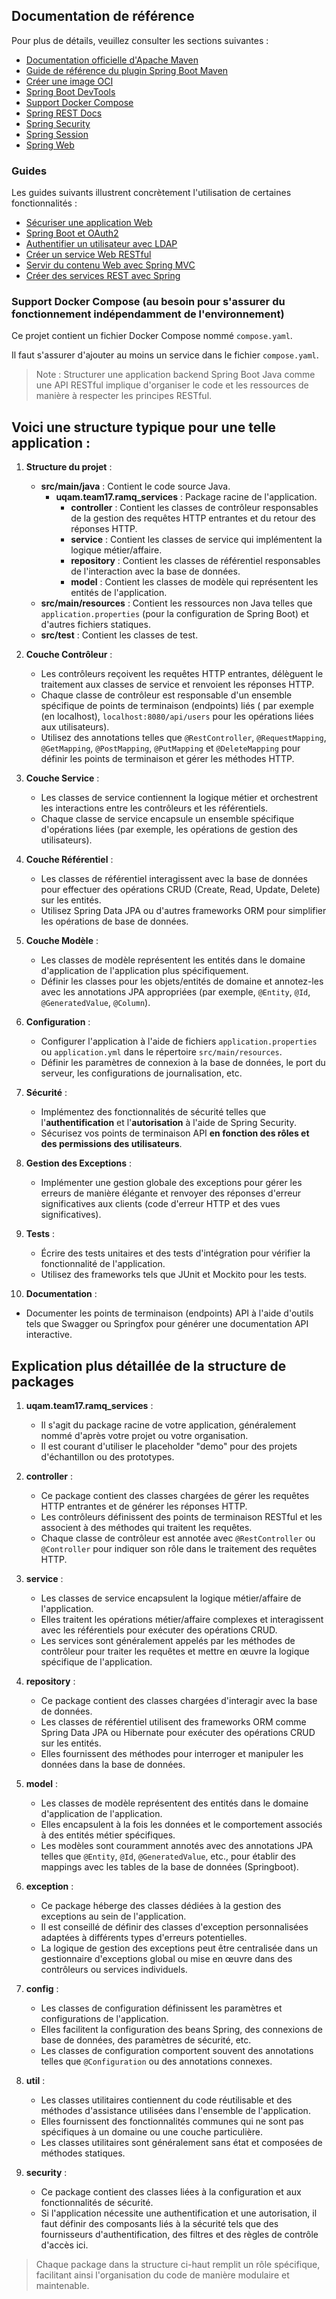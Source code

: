 ## Documentation de référence

Pour plus de détails, veuillez consulter les sections suivantes :

* [Documentation officielle d'Apache Maven](https://maven.apache.org/guides/index.html)
* [Guide de référence du plugin Spring Boot Maven](https://docs.spring.io/spring-boot/docs/3.2.3/maven-plugin/reference/html/)
* [Créer une image OCI](https://docs.spring.io/spring-boot/docs/3.2.3/maven-plugin/reference/html/#build-image)
* [Spring Boot DevTools](https://docs.spring.io/spring-boot/docs/3.2.3/reference/htmlsingle/index.html#using.devtools)
* [Support Docker Compose](https://docs.spring.io/spring-boot/docs/3.2.3/reference/htmlsingle/index.html#features.docker-compose)
* [Spring REST Docs](https://docs.spring.io/spring-restdocs/docs/current/reference/htmlsingle/)
* [Spring Security](https://docs.spring.io/spring-boot/docs/3.2.3/reference/htmlsingle/index.html#web.security)
* [Spring Session](https://docs.spring.io/spring-session/reference/)
* [Spring Web](https://docs.spring.io/spring-boot/docs/3.2.3/reference/htmlsingle/index.html#web)

### Guides

Les guides suivants illustrent concrètement l'utilisation de certaines fonctionnalités :

* [Sécuriser une application Web](https://spring.io/guides/gs/securing-web/)
* [Spring Boot et OAuth2](https://spring.io/guides/tutorials/spring-boot-oauth2/)
* [Authentifier un utilisateur avec LDAP](https://spring.io/guides/gs/authenticating-ldap/)
* [Créer un service Web RESTful](https://spring.io/guides/gs/rest-service/)
* [Servir du contenu Web avec Spring MVC](https://spring.io/guides/gs/serving-web-content/)
* [Créer des services REST avec Spring](https://spring.io/guides/tutorials/rest/)

### Support Docker Compose (au besoin pour s'assurer du fonctionnement indépendamment de l'environnement)

Ce projet contient un fichier Docker Compose nommé `compose.yaml`.

Il faut s'assurer d'ajouter au moins un service dans le fichier `compose.yaml`.

> Note : Structurer une application backend Spring Boot Java comme une API RESTful implique d'organiser le code et les
> ressources de manière à respecter les principes RESTful.

## Voici une structure typique pour une telle application :

1. **Structure du projet** :
    - **src/main/java** : Contient le code source Java.
        - **uqam.team17.ramq_services** : Package racine de l'application.
            - **controller** : Contient les classes de contrôleur responsables de la gestion des requêtes HTTP entrantes
              et du retour des réponses HTTP.
            - **service** : Contient les classes de service qui implémentent la logique métier/affaire.
            - **repository** : Contient les classes de référentiel responsables de l'interaction avec la base de
              données.
            - **model** : Contient les classes de modèle qui représentent les entités de l'application.
    - **src/main/resources** : Contient les ressources non Java telles que `application.properties` (pour la
      configuration
      de Spring Boot) et d'autres fichiers statiques.
    - **src/test** : Contient les classes de test.

2. **Couche Contrôleur** :
    - Les contrôleurs reçoivent les requêtes HTTP entrantes, délèguent le traitement aux classes de service et renvoient
      les réponses HTTP.
    - Chaque classe de contrôleur est responsable d'un ensemble spécifique de points de terminaison (endpoints) liés (
      par
      exemple (en localhost), `localhost:8080/api/users` pour les opérations liées aux utilisateurs).
    - Utilisez des annotations telles
      que `@RestController`, `@RequestMapping`, `@GetMapping`, `@PostMapping`, `@PutMapping` et `@DeleteMapping` pour
      définir les points de terminaison et gérer les méthodes HTTP.

3. **Couche Service** :
    - Les classes de service contiennent la logique métier et orchestrent les interactions entre les contrôleurs et les
      référentiels.
    - Chaque classe de service encapsule un ensemble spécifique d'opérations liées (par exemple, les opérations de
      gestion des utilisateurs).

4. **Couche Référentiel** :
    - Les classes de référentiel interagissent avec la base de données pour effectuer des opérations CRUD (Create, Read,
      Update, Delete) sur les entités.
    - Utilisez Spring Data JPA ou d'autres frameworks ORM pour simplifier les opérations de base de données.

5. **Couche Modèle** :
    - Les classes de modèle représentent les entités dans le domaine d'application de l'application plus spécifiquement.
    - Définir les classes pour les objets/entités de domaine et annotez-les avec les annotations JPA appropriées (par
      exemple, `@Entity`, `@Id`, `@GeneratedValue`, `@Column`).

6. **Configuration** :
    - Configurer l'application à l'aide de fichiers `application.properties` ou `application.yml` dans le répertoire
      `src/main/resources`.
    - Définir les paramètres de connexion à la base de données, le port du serveur, les configurations de
      journalisation, etc.

7. **Sécurité** :
    - Implémentez des fonctionnalités de sécurité telles que l'**authentification** et l'**autorisation** à l'aide de
      Spring
      Security.
    - Sécurisez vos points de terminaison API **en fonction des rôles et des permissions des utilisateurs**.

8. **Gestion des Exceptions** :
    - Implémenter une gestion globale des exceptions pour gérer les erreurs de manière élégante et renvoyer des réponses
      d'erreur significatives aux clients (code d'erreur HTTP et des vues significatives).

9. **Tests** :
    - Écrire des tests unitaires et des tests d'intégration pour vérifier la fonctionnalité de l'application.
    - Utilisez des frameworks tels que JUnit et Mockito pour les tests.

10. **Documentation** :

- Documenter les points de terminaison (endpoints) API à l'aide d'outils tels que Swagger ou Springfox pour générer une
  documentation API interactive.

## Explication plus détaillée de la structure de packages

1. **uqam.team17.ramq_services** :
    - Il s'agit du package racine de votre application, généralement nommé d'après votre projet ou votre organisation.
    - Il est courant d'utiliser le placeholder "demo" pour des projets d'échantillon ou des prototypes.

2. **controller** :
    - Ce package contient des classes chargées de gérer les requêtes HTTP entrantes et de générer les réponses HTTP.
    - Les contrôleurs définissent des points de terminaison RESTful et les associent à des méthodes qui traitent les
      requêtes.
    - Chaque classe de contrôleur est annotée avec `@RestController` ou `@Controller` pour indiquer son rôle dans le
      traitement des requêtes HTTP.

3. **service** :
    - Les classes de service encapsulent la logique métier/affaire de l'application.
    - Elles traitent les opérations métier/affaire complexes et interagissent avec les référentiels pour exécuter des
      opérations
      CRUD.
    - Les services sont généralement appelés par les méthodes de contrôleur pour traiter les requêtes et mettre en œuvre
      la logique spécifique de l'application.

4. **repository** :
    - Ce package contient des classes chargées d'interagir avec la base de données.
    - Les classes de référentiel utilisent des frameworks ORM comme Spring Data JPA ou Hibernate pour exécuter des
      opérations CRUD sur les entités.
    - Elles fournissent des méthodes pour interroger et manipuler les données dans la base de données.

5. **model** :
    - Les classes de modèle représentent des entités dans le domaine d'application de l'application.
    - Elles encapsulent à la fois les données et le comportement associés à des entités métier spécifiques.
    - Les modèles sont couramment annotés avec des annotations JPA telles que `@Entity`, `@Id`, `@GeneratedValue`, etc.,
      pour établir des mappings avec les tables de la base de données (Springboot).

6. **exception** :
    - Ce package héberge des classes dédiées à la gestion des exceptions au sein de l'application.
    - Il est conseillé de définir des classes d'exception personnalisées adaptées à différents types d'erreurs
      potentielles.
    - La logique de gestion des exceptions peut être centralisée dans un gestionnaire d'exceptions global ou mise en
      œuvre dans des contrôleurs ou services individuels.

7. **config** :
    - Les classes de configuration définissent les paramètres et configurations de l'application.
    - Elles facilitent la configuration des beans Spring, des connexions de base de données, des paramètres de sécurité,
      etc.
    - Les classes de configuration comportent souvent des annotations telles que `@Configuration` ou des annotations
      connexes.

8. **util** :
    - Les classes utilitaires contiennent du code réutilisable et des méthodes d'assistance utilisées dans l'ensemble de
      l'application.
    - Elles fournissent des fonctionnalités communes qui ne sont pas spécifiques à un domaine ou une couche
      particulière.
    - Les classes utilitaires sont généralement sans état et composées de méthodes statiques.

9. **security** :
    - Ce package contient des classes liées à la configuration et aux fonctionnalités de sécurité.
    - Si l'application nécessite une authentification et une autorisation, il faut définir des composants liés à
      la sécurité tels que des fournisseurs d'authentification, des filtres et des règles de contrôle d'accès ici.

> Chaque package dans la structure ci-haut remplit un rôle spécifique, facilitant ainsi l'organisation du code de
> manière modulaire et maintenable.